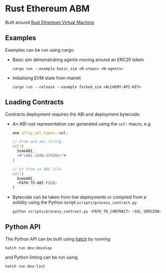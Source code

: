 # Rust Ethereum ABM

Built around [Rust Ethereum Virtual Machine](https://github.com/bluealloy/revm)

## Examples

Examples can be run using cargo.

- Basic sim demonstrating agents moving around an ERC20 token

  ```
  cargo run --example basic_sim <N-steps> <N-agents>
  ```

- Initialising EVM state from mainet

  ```
  cargo run --release --example forked_sim <ALCHEMY-API-KEY>
  ```

## Loading Contracts

Contracts deployment requires the ABI and deployment bytecode:

- An ABI rust representation can generated using the `sol!` macro, e.g.

  ```rust
  use alloy_sol_types::sol;

  // From and abi string
  sol!(
    SomeABI,
    r#"<ABI-JSON-STRING>"#
  )

  // Or from an ABI file
  sol!(
    SomeABI,
    <PATH-TO-ABI-FILE>
  )
  ```
- Bytecode can be taken from live deployments or compiled from
  a solidity using the Python script `scripts/process_contract.py`

  ```bash
  python scripts/process_contract.py <PATH_TO_CONTRACT> <SOL_VERSION> <OUTPUT_FOLDER>
  ```

## Python API

The Python API can be built using [hatch](https://hatch.pypa.io/latest/) by running

```
hatch run dev:develop
```

and Python linting can be run using

```
hatch run dev:lint
```
